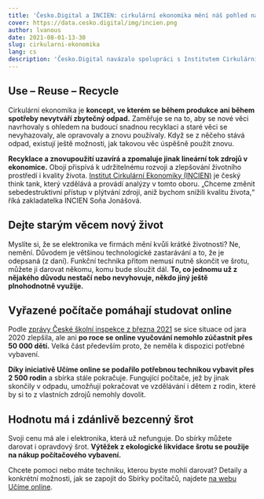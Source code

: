 ```yaml
---
title: 'Česko.Digital a INCIEN: cirkulární ekonomika mění náš pohled na odpad'
cover: https://data.cesko.digital/img/incien.png
author: lvanous
date: 2021-08-01-13-30
slug: cirkularni-ekonomika
lang: cs
description: 'Česko.Digital navázalo spolupráci s Institutem Cirkulární Ekonomiky. Aktivity a zájmy obou organizací se protínají ve Sbírce počítačů projektu Učíme online. Jak spolu souvisí cirkulární ekonomika a sbírka vyřazené elektroniky pro děti, které se bez potřebné techniky nemohly zapojit do online výuky?'
---
```


## Use – Reuse – Recycle

Cirkulární ekonomika je **koncept, ve kterém se během produkce ani během spotřeby nevytváří zbytečný odpad.** Zaměřuje se na to, aby se nové věci navrhovaly s ohledem na budoucí snadnou recyklaci a staré věci se nevyhazovaly, ale opravovaly a znovu používaly. Když se z něčeho stává odpad, existují ještě možnosti, jak takovou věc úspěšně použít znovu.

**Recyklace a znovupoužití uzavírá a zpomaluje jinak lineární tok zdrojů v ekonomice.** Obojí přispívá k udržitelnému rozvoji a zlepšování životního prostředí i kvality života. [Institut Cirkulární Ekonomiky (INCIEN)](https://incien.org/) je český think tank, který vzdělává a provádí analýzy v tomto oboru. „Chceme změnit sebedestruktivní přístup v plýtvání zdroji, aniž bychom snížili kvalitu života,“ říká zakladatelka INCIEN Soňa Jonášová.

## Dejte starým věcem nový život

Myslíte si, že se elektronika ve firmách mění kvůli krátké životnosti? Ne, nemění. Důvodem je většinou technologické zastarávání a to, že je odepsaná (z daní). Funkční technika přitom nemusí nutně skončit ve šrotu, můžete ji darovat někomu, komu bude sloužit dál. **To, co jednomu už z nějakého důvodu nestačí nebo nevyhovuje, někdo jiný ještě plnohodnotně využije.**

## Vyřazené počítače pomáhají studovat online

Podle [zprávy České školní inspekce z března 2021](https://www.csicr.cz/html/2021/TZ_Distancni_vzdelavani_v_ZS_a_SS/html5/index.html?&locale=CSY&pn=1) se sice situace od jara 2020 zlepšila, ale ani **po roce se online vyučování nemohlo zúčastnit přes 50 000 dětí.** Velká část především proto, že neměla k dispozici potřebné vybavení.

**Díky iniciativě Učíme online se podařilo potřebnou technikou vybavit přes 2 500 rodin** a sbírka stále pokračuje. Fungující počítače, jež by jinak skončily v odpadu, umožňují pokračovat ve vzdělávání i dětem z rodin, které by si to z vlastních zdrojů nemohly dovolit.

## Hodnotu má i zdánlivě bezcenný šrot

Svoji cenu má ale i elektronika, která už nefunguje. Do sbírky můžete darovat i opravdový šrot. **Výtěžek z ekologické likvidace šrotu se použije na nákup počítačového vybavení.**

Chcete pomoci nebo máte techniku, kterou byste mohli darovat? Detaily a konkrétní možnosti, jak se zapojit do Sbírky počítačů, najdete [na webu Učíme online](https://www.ucimeonline.cz/aktivity/sbirka-pocitacu/).